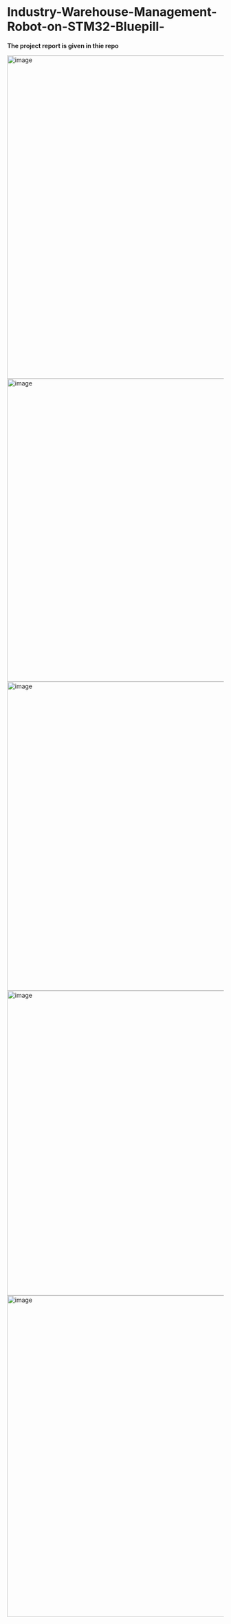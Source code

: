 # Industry-Warehouse-Management-Robot-on-STM32-Bluepill-

**The project report is given in thie repo**

<img width="712" height="750" alt="image" src="https://github.com/user-attachments/assets/ed0c1d29-22fd-4d9f-b8e4-a59215610ce4" />

<img width="547" height="703" alt="image" src="https://github.com/user-attachments/assets/bb9663f5-c424-463b-9e8d-d9cc0fef983e" />

<img width="528" height="717" alt="image" src="https://github.com/user-attachments/assets/8db313ea-7e29-47a3-808b-b9b5a93bb817" />

<img width="602" height="707" alt="image" src="https://github.com/user-attachments/assets/dabf2910-5f2d-49ee-92d6-91edc7a1f6a8" />

<img width="567" height="746" alt="image" src="https://github.com/user-attachments/assets/d06928b4-f16d-4cc9-85c5-c7d380818e39" />





